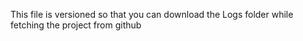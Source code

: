 This file is versioned so that you can download the Logs folder while fetching the project from github